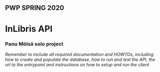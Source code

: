 ## PWP SPRING 2020
# InLibris API

### Panu Mölsä solo project



*Remember to include all required documentation and HOWTOs, including how to create and populate the database, how to run and test the API, the url to the entrypoint and instructions on how to setup and run the client*


